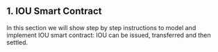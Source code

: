 ## 1. IOU Smart Contract

In this section we will show step by step instructions to model and implement IOU smart contract: IOU can be issued, transferred and then settled.